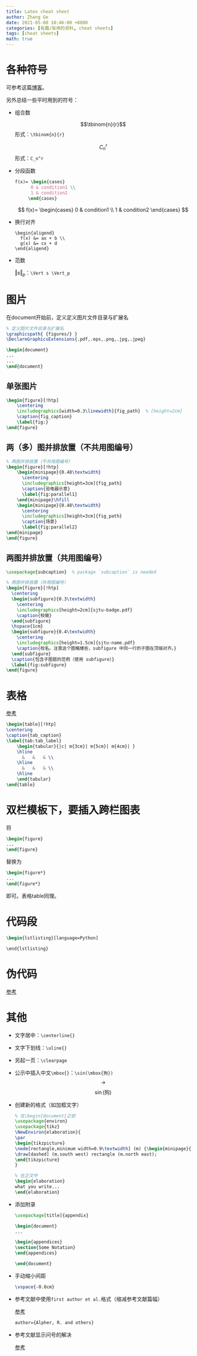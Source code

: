 ```yaml
---
title: Latex cheat sheet
author: Zhang Ge
date: 2021-05-08 10:46:00 +0800
categories: [有趣/有用的资料, cheat sheets]
tags: [cheat sheets]
math: true
---
```


# 各种符号

可参考这篇[博客](https://snaildove.github.io/2017/08/20/LaTeX_symbols/)。

另外总结一些平时用到的符号：

- 组合数

  $$\tbinom{n}{r}$$形式：`\tbinom{n}{r}`

  $$C_n^r$$形式：`C_n^r`

- 分段函数

  ```latex
  f(x)= \begin{cases} 
  		0 & condition1 \\   
  		1 & condition2 
  	   \end{cases} 
  ```

  
  $$
  f(x)= \begin{cases} 0 & condition1 \\ 1 & condition2 \end{cases}
  $$

- 换行对齐

  ```
  \begin{aligend}
  	f(x) &= ax + b \\
  	g(x) &= cx + d
  \end{aligend}
  ```

  

- 范数

  $\Vert s \Vert_p$：`\Vert s \Vert_p`

# 图片

在document开始前，定义定义图片文件目录与扩展名
```latex
% 定义图片文件目录与扩展名
\graphicspath{ {figures/} }
\DeclareGraphicsExtensions{.pdf,.eps,.png,.jpg,.jpeg}

\begin{document}
...
...
\end{document}
```

## 单张图片

```latex
\begin{figure}[!htp]
    \centering
    \includegraphics[width=0.3\linewidth]{fig_path}  % [height=2cm]
    \caption{fig_caption}
    \label{fig:}
\end{figure}
```

## 两（多）图并排放置（不共用图编号）

```latex
% 两图并排放置（不共用图编号）
\begin{figure}[!htp]
    \begin{minipage}{0.48\textwidth}
      \centering
      \includegraphics[height=3cm]{fig_path}
      \caption{验电器示意}
      \label{fig:parallel1}
    \end{minipage}\hfill
    \begin{minipage}{0.48\textwidth}
      \centering
      \includegraphics[height=3cm]{fig_path}
      \caption{场景}
      \label{fig:parallel2}
\end{minipage}
\end{figure}
```

## 两图并排放置（共用图编号）

```latex
\usepackage{subcaption}  % package `subcaption` is needed

% 两图并排放置（共用图编号）
\begin{figure}[!htp]
  \centering
  \begin{subfigure}{0.3\textwidth}
    \centering
    \includegraphics[height=2cm]{sjtu-badge.pdf}
    \caption{校徽}
  \end{subfigure}
  \hspace{1cm}
  \begin{subfigure}{0.4\textwidth}
    \centering
    \includegraphics[height=1.5cm]{sjtu-name.pdf}
    \caption{校名。注意这个图略矮些，subfigure 中同一行的子图在顶端对齐。}
  \end{subfigure}
  \caption{包含子图题的范例（使用 subfigure）}
  \label{fig:subfigure}
\end{figure}
```

# 表格

[参考](https://blog.csdn.net/JueChenYi/article/details/77116011)

```latex
\begin{table}[!htp]
\centering
\caption{tab_caption}
\label{tab:tab_label}
    \begin{tabular}{|c| m{3cm}| m{5cm}| m{4cm}| }
    \hline
      &   &   & \\
    \hline
      &   &   & \\
    \hline
    \end{tabular}
\end{table}
```

# 双栏模板下，要插入跨栏图表

将

```latex
\begin{figure}
...
\end{figure}
```

替换为

```latex
\begin{figure*}
...
\end{figure*}
```

即可。表格table同理。

# 代码段

```latex
\begin{lstlisting}[language=Python]

\end{lstlisting} 
```

# 伪代码

[参考](https://blog.csdn.net/golden1314521/article/details/40923377)

# 其他

- 文字居中：`\centerline{}`

- 文字下划线：`\uline{}`

- 另起一页：`\clearpage`

- 公示中插入中文`\mbox{}`：`\sin(\mbox{狗})` $$\rightarrow$$ $$\sin(\mbox{狗})$$

- 创建新的格式（如加框文字）

  ```latex
  % 在\begin{document}之前
  \usepackage{environ}
  \usepackage{tikz}
  \NewEnviron{elaboration}{
  \par
  \begin{tikzpicture}
  \node[rectangle,minimum width=0.9\textwidth] (m) {\begin{minipage}{0.85\textwidth}\BODY\end{minipage}};
  \draw[dashed] (m.south west) rectangle (m.north east);
  \end{tikzpicture}
  }
  
  % 在正文中
  \begin{elaboration}
  what you write...
  \end{elaboration}
  ```

- 添加附录

  ```latex
  \usepackage[title]{appendix}
  
  \begin{document}
  ...
  
  \begin{appendices}
  \section{Some Notation}
  \end{appendices}
  
  \end{document}
  ```


- 手动缩小间距

  ```latex
  \vspace{-0.8cm}
  ```

- 参考文献中使用`first author et al.`格式（缩减参考文献篇幅）

  [参考](https://tex.stackexchange.com/a/123607)

  ```latex
  author={Alpher, R. and others}
  ```

- 参考文献显示问号的解决

  [参考](https://blog.csdn.net/blgpb/article/details/84885762)
